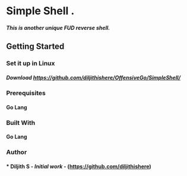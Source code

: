 # Simple Shell  .

##### This is another unique FUD reverse shell.

## Getting Started

### Set it up in Linux 
##### Download https://github.com/diljithishere/OffensiveGo/SimpleShell/


### Prerequisites

#### Go Lang

### Built With
#### Go Lang

### Author

#### * **Diljith S** - *Initial work* - (https://github.com/diljithishere)
